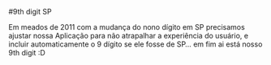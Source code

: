 #9th digit SP

Em meados de 2011 com a mudança do nono dígito em SP precisamos ajustar nossa Aplicação para não atrapalhar a experiência do usuário, e incluir automaticamente o 9 dígito se ele fosse de SP… em fim ai está nosso 9th digit :D